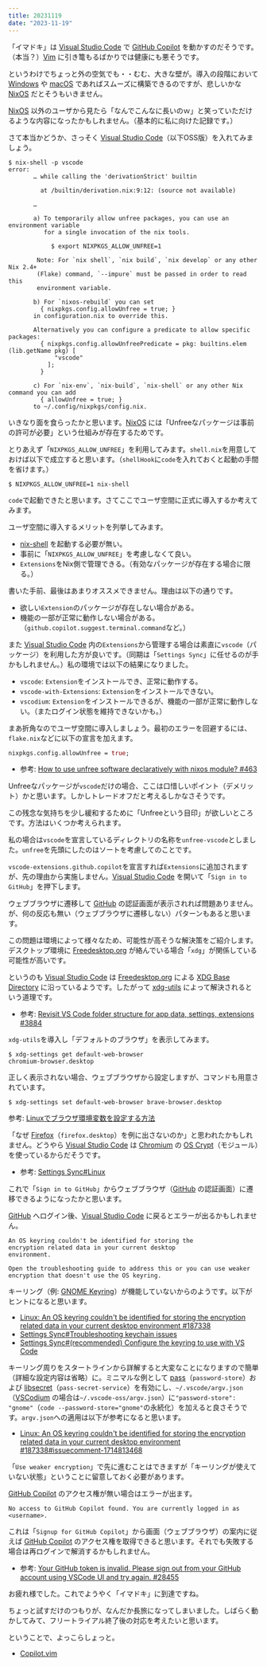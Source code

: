 ```yaml
---
title: 20231119
date: "2023-11-19"
---
```

「イマドキ」は [Visual Studio Code](https://code.visualstudio.com/) で [GitHub Copilot](https://marketplace.visualstudio.com/items?itemName=GitHub.copilot) を動かすのだそうです。（本当？）[Vim](https://www.vim.org/) に引き篭もるばかりでは健康にも悪そうです。

というわけでちょっと外の空気でも・・むむ、大きな壁が。導入の段階において [Windows](https://www.microsoft.com/en-us/windows) や [macOS](https://www.apple.com/jp/macos/) であればスムーズに構築できるのですが、悲しいかな [NixOS](https://nixos.org/) だとそうもいきません。

[NixOS](https://nixos.org/) 以外のユーザから見たら「なんでこんなに長いのｗ」と笑っていただけるような内容になったかもしれません。（基本的に私に向けた記録です。）

さて本当かどうか、さっそく [Visual Studio Code](https://github.com/microsoft/vscode)（以下OSS版）を入れてみましょう。
```shell
$ nix-shell -p vscode
error:
       … while calling the 'derivationStrict' builtin

         at /builtin/derivation.nix:9:12: (source not available)

       …

       a) To temporarily allow unfree packages, you can use an environment variable
          for a single invocation of the nix tools.

            $ export NIXPKGS_ALLOW_UNFREE=1

        Note: For `nix shell`, `nix build`, `nix develop` or any other Nix 2.4+
        (Flake) command, `--impure` must be passed in order to read this
        environment variable.

       b) For `nixos-rebuild` you can set
         { nixpkgs.config.allowUnfree = true; }
       in configuration.nix to override this.

       Alternatively you can configure a predicate to allow specific packages:
         { nixpkgs.config.allowUnfreePredicate = pkg: builtins.elem (lib.getName pkg) [
             "vscode"
           ];
         }

       c) For `nix-env`, `nix-build`, `nix-shell` or any other Nix command you can add
         { allowUnfree = true; }
       to ~/.config/nixpkgs/config.nix.
```

いきなり面を食らったかと思います。[NixOS](https://nixos.org/) には「Unfreeなパッケージは事前の許可が必要」という仕組みが存在するためです。

とりあえず「`NIXPKGS_ALLOW_UNFREE`」を利用してみます。`shell.nix`を用意しておけば以下で成立すると思います。（`shellHook`に`code`を入れておくと起動の手間を省けます。）
```shell
$ NIXPKGS_ALLOW_UNFREE=1 nix-shell
```

`code`で起動できたと思います。さてここでユーザ空間に正式に導入するか考えてみます。

ユーザ空間に導入するメリットを列挙してみます。
- [nix-shell](https://nixos.org/manual/nix/stable/command-ref/nix-shell) を起動する必要が無い。
- 事前に「`NIXPKGS_ALLOW_UNFREE`」を考慮しなくて良い。
- `Extensions`をNix側で管理できる。（有効なパッケージが存在する場合に限る。）

書いた手前、最後はあまりオススメできません。理由は以下の通りです。
- 欲しい`Extension`のパッケージが存在しない場合がある。
- 機能の一部が正常に動作しない場合がある。（`github.copilot.suggest.terminal.command`など。）

また [Visual Studio Code](https://github.com/microsoft/vscode) 内の`Extensions`から管理する場合は素直に`vscode`（パッケージ）を利用した方が良いです。（同期は「`Settings Sync`」に任せるのが手かもしれません。）私の環境では以下の結果になりました。
- `vscode`: `Extension`をインストールでき、正常に動作する。
- `vscode-with-Extensions`: `Extension`をインストールできない。
- `vscodium`: `Extension`をインストールできるが、機能の一部が正常に動作しない。（またログイン状態を維持できないかも。）

まあ折角なのでユーザ空間に導入しましょう。最初のエラーを回避するには、`flake.nix`などに以下の宣言を加えます。
```nix
nixpkgs.config.allowUnfree = true;
```
- 参考: [How to use unfree software declaratively with nixos module? #463](https://github.com/nix-community/home-manager/issues/463)

Unfreeなパッケージが`vscode`だけの場合、ここは口惜しいポイント（デメリット）かと思います。しかしトレードオフだと考えるしかなさそうです。

この残念な気持ちを少し緩和するために「Unfreeという目印」が欲しいところです。方法はいくつか考えられます。

私の場合は`vscode`を宣言しているディレクトリの名称を`unfree-vscode`としました。`unfree`を先頭にしたのはソートを考慮してのことです。

`vscode-extensions.github.copilot`を宣言すれば`Extensions`に追加されますが、先の理由から実施しません。[Visual Studio Code](https://github.com/microsoft/vscode) を開いて「`Sign in to GitHub`」を押下します。

ウェブブラウザに遷移して [GitHub](https://github.com/) の認証画面が表示されれば問題ありません。が、何の反応も無い（ウェブブラウザに遷移しない）パターンもあると思います。

この問題は環境によって様々なため、可能性が高そうな解決策をご紹介します。デスクトップ環境に [Freedesktop.org](https://www.freedesktop.org/wiki/) が絡んでいる場合「`xdg`」が関係している可能性が高いです。

というのも [Visual Studio Code](https://github.com/microsoft/vscode) は [Freedesktop.org](https://www.freedesktop.org/wiki/) による [XDG Base Directory](https://specifications.freedesktop.org/basedir-spec/basedir-spec-latest.html) に沿っているようです。したがって [xdg-utils](https://www.freedesktop.org/wiki/Software/xdg-utils/) によって解決されるという道理です。
- 参考: [Revisit VS Code folder structure for app data, settings, extensions #3884](https://github.com/Microsoft/vscode/issues/3884)

`xdg-utils`を導入し「デフォルトのブラウザ」を表示してみます。
```shell
$ xdg-settings get default-web-browser
chromium-browser.desktop
```

正しく表示されない場合、ウェブブラウザから設定しますが、コマンドも用意されています。
```shell
$ xdg-settings set default-web-browser brave-browser.desktop
```
参考: [Linuxでブラウザ環境変数を設定する方法](https://ja.linux-console.net/?p=10194)

「なぜ [Firefox](https://www.mozilla.org/en-US/firefox/new/)（`firefox.desktop`）を例に出さないのか」と思われたかもしれません。どうやら [Visual Studio Code](https://github.com/microsoft/vscode) は [Chromium](https://www.chromium.org/Home/) の [OS Crypt](https://chromium.googlesource.com/chromium/src/+/lkgr/components/os_crypt/)（モジュール）を使っているからだそうです。
- 参考: [Settings Sync#Linux](https://code.visualstudio.com/docs/editor/settings-sync#_linux)

これで「`Sign in to GitHub`」からウェブブラウザ（[GitHub](https://github.com/) の認証画面）に遷移できるようになったかと思います。

[GitHub](https://github.com/) へログイン後、[Visual Studio Code](https://github.com/microsoft/vscode) に戻るとエラーが出るかもしれません。
```text
An OS keyring couldn't be identified for storing the
encryption related data in your current desktop
environment.

Open the troubleshooting guide to address this or you can use weaker
encryption that doesn't use the OS keyring.
```

キーリング（例: [GNOME Keyring](https://wiki.gnome.org/Projects/GnomeKeyring)）が機能していないからのようです。以下がヒントになると思います。
- [Linux: An OS keyring couldn't be identified for storing the encryption related data in your current desktop environment #187338](https://github.com/microsoft/vscode/issues/187338)
- [Settings Sync#Troubleshooting keychain issues](https://code.visualstudio.com/docs/editor/settings-sync#_troubleshooting-keychain-issues)
- [Settings Sync#(recommended) Configure the keyring to use with VS Code](https://code.visualstudio.com/docs/editor/settings-sync#_recommended-configure-the-keyring-to-use-with-vs-code)

キーリング周りをスタートラインから詳解すると大変なことになりますので簡単（詳細な設定内容は省略）に。ミニマルな例として [pass](https://www.passwordstore.org/)（`password-store`）および [libsecret](https://wiki.gnome.org/Projects/Libsecret)（`pass-secret-service`）を有効にし、`~/.vscode/argv.json`（[VSCodium](https://vscodium.com/) の場合は`~/.vscode-oss/argv.json`）に`"password-store": "gnome"`（`code --password-store="gnome"`の永続化）を加えると良さそうです。`argv.json`への適用は以下が参考になると思います。
- [Linux: An OS keyring couldn't be identified for storing the encryption related data in your current desktop environment #187338#issuecomment-1714813468](https://github.com/microsoft/vscode/issues/187338#issuecomment-1714813468)

「`Use weaker encryption`」で先に進むことはできますが「キーリングが使えていない状態」ということに留意しておく必要があります。

[GitHub Copilot](https://github.com/features/copilot) のアクセス権が無い場合はエラーが出ます。
```text
No access to GitHub Copilot found. You are currently logged in as <username>.
```

これは「`Signup for GitHub Copilot`」から画面（ウェブブラウザ）の案内に従えば [GitHub Copilot](https://github.com/features/copilot) のアクセス権を取得できると思います。それでも失敗する場合は再ログインで解消するかもしれません。
- 参考: [Your GitHub token is invalid. Please sign out from your GitHub account using VSCode UI and try again. #28455](https://github.com/orgs/community/discussions/28455)

お疲れ様でした。これでようやく「イマドキ」に到達ですね。

ちょっと試すだけのつもりが、なんだか長旅になってしまいました。しばらく動かしてみて、フリートライアル終了後の対応を考えたいと思います。

ということで、よっこらしょっと。
- [Copilot.vim](https://github.com/github/copilot.vim)
